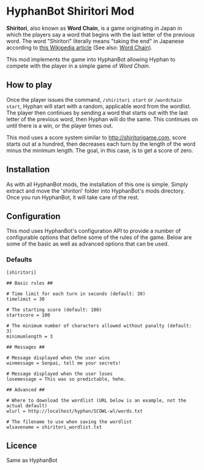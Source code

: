 HyphanBot Shiritori Mod
=======================
**Shiritori**, also known as **Word Chain**, is a game originating in Japan in which the players say a word that begins with the last letter of the previous word. The word "Shiritori" literally means "taking the end" in Japanese according to [this Wikipedia article](https://en.wikipedia.org/wiki/Shiritori) (See also: [Word Chain](https://en.wikipedia.org/wiki/Word_chain)).

This mod implements the game into HyphanBot allowing Hyphan to compete with the player in a simple game of *Word Chain*.

How to play
-----------
Once the player issues the command, `/shiritori start` or `/wordchain start`, Hyphan will start with a random, applicable word from the wordlist. The player then continues by sending a word that starts out with the last letter of the previous word, then Hyphan will do the same. This continues on until there is a win, or the player times out.

This mod uses a score system similar to http://shiritorigame.com, score starts out at a hundred, then decreases each turn by the length of the word minus the minimum length. The goal, in this case, is to get a score of zero.

Installation
------------
As with all HyphanBot mods, the installation of this one is simple. Simply extract and move the 'shiritori' folder into HyphanBot's mods directory. Once you run HyphanBot, it will take care of the rest.

Configuration
-------------
This mod uses HyphanBot's configuration API to provide a number of configurable options that define some of the rules of the game. Below are some of the basic as well as advanced options that can be used.

### Defaults
```
[shiritori]

## Basic rules ##

# Time limit for each turn in seconds (default: 30)
timelimit = 30

# The starting score (default: 100)
startscore = 100

# The minimum number of characters allowed without panalty (default: 3)
minimumlength = 3

## Messages ##

# Message displayed when the user wins
winmessage = Senpai, tell me your secrets!

# Message displayed when the user loses
losemessage = This was so predictable, hehe.

## Advanced ##

# Where to download the wordlist (URL below is an example, not the actual default)
wlurl = http://localhost/hyphan/SCOWL-wl/words.txt

# The filename to use when saving the wordlist
wlsavename = shiritori_wordlist.txt
```

Licence
-------
Same as HyphanBot